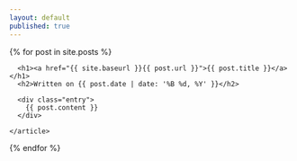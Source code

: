 ```yaml
---
layout: default
published: true
---
```


<div class="posts">
  {% for post in site.posts %}
    <article class="post">

      <h1><a href="{{ site.baseurl }}{{ post.url }}">{{ post.title }}</a></h1>
      <h2>Written on {{ post.date | date: '%B %d, %Y' }}</h2>

      <div class="entry">
        {{ post.content }}
      </div>

    </article>
  {% endfor %}
</div>

